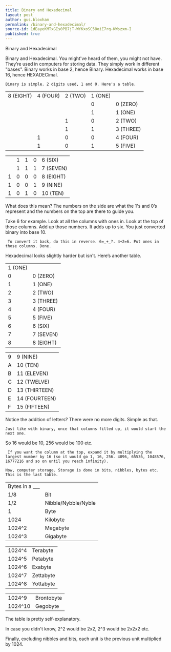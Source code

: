 ```yaml
---
title: Binary and Hexadecimal
layout: post
author: gus.bloxham
permalink: /binary-and-hexadecimal/
source-id: 1dEayeKMTxGIs0PB7jT-WYKxoSC58oiE7rq-KWszxm-I
published: true
---
```

Binary and Hexadecimal

Binary and Hexadecimal. You might've heard of them, you might not have. They’re used in computers for storing data. They simply work in different "bases". Binary works in base 2, hence BInary. Hexadecimal works in base 16, hence HEXADECimal.

	Binary is simple. 2 digits used, 1 and 0. Here's a table.

<table>
  <tr>
    <td>8
(EIGHT)</td>
    <td>4
(FOUR)</td>
    <td>2
(TWO)</td>
    <td>1
(ONE)</td>
    <td></td>
  </tr>
  <tr>
    <td></td>
    <td></td>
    <td></td>
    <td>0</td>
    <td>0 (ZERO)</td>
  </tr>
  <tr>
    <td></td>
    <td></td>
    <td></td>
    <td>1</td>
    <td>1 (ONE)</td>
  </tr>
  <tr>
    <td></td>
    <td></td>
    <td>1</td>
    <td>0</td>
    <td>2 (TWO)</td>
  </tr>
  <tr>
    <td></td>
    <td></td>
    <td>1</td>
    <td>1</td>
    <td>3 (THREE)</td>
  </tr>
  <tr>
    <td></td>
    <td>1</td>
    <td>0</td>
    <td>0</td>
    <td>4 (FOUR)</td>
  </tr>
  <tr>
    <td></td>
    <td>1</td>
    <td>0</td>
    <td>1</td>
    <td>5 (FIVE)</td>
  </tr>
</table>


<table>
  <tr>
    <td></td>
    <td>1</td>
    <td>1</td>
    <td>0</td>
    <td>6 (SIX)</td>
  </tr>
  <tr>
    <td></td>
    <td>1</td>
    <td>1</td>
    <td>1</td>
    <td>7 (SEVEN)</td>
  </tr>
  <tr>
    <td>1</td>
    <td>0</td>
    <td>0</td>
    <td>0</td>
    <td>8 (EIGHT)</td>
  </tr>
  <tr>
    <td>1</td>
    <td>0</td>
    <td>0</td>
    <td>1</td>
    <td>9 (NINE)</td>
  </tr>
  <tr>
    <td>1</td>
    <td>0</td>
    <td>1</td>
    <td>0</td>
    <td>10 (TEN)</td>
  </tr>
</table>


What does this mean? The numbers on the side are what the 1's and 0’s represent and the numbers on the top are there to guide you.

Take 6 for example. Look at all the columns with ones in. Look at the top of those columns. Add up those numbers. It adds up to six. You just converted binary into base 10.

     To convert it back, do this in reverse. 6=_+_?. 4+2=6. Put ones in those columns. Done.

Hexadecimal looks slightly harder but isn't. Here’s another table.

<table>
  <tr>
    <td>1 (ONE)</td>
    <td></td>
  </tr>
  <tr>
    <td>0</td>
    <td>0 (ZERO)</td>
  </tr>
  <tr>
    <td>1</td>
    <td>1 (ONE)</td>
  </tr>
  <tr>
    <td>2</td>
    <td>2 (TWO)</td>
  </tr>
  <tr>
    <td>3</td>
    <td>3 (THREE)</td>
  </tr>
  <tr>
    <td>4</td>
    <td>4 (FOUR)</td>
  </tr>
  <tr>
    <td>5</td>
    <td>5 (FIVE)</td>
  </tr>
  <tr>
    <td>6</td>
    <td>6 (SIX)</td>
  </tr>
  <tr>
    <td>7</td>
    <td>7 (SEVEN)</td>
  </tr>
  <tr>
    <td>8</td>
    <td>8 (EIGHT)</td>
  </tr>
</table>


<table>
  <tr>
    <td>9</td>
    <td>9 (NINE)</td>
  </tr>
  <tr>
    <td>A</td>
    <td>10 (TEN)</td>
  </tr>
  <tr>
    <td>B</td>
    <td>11 (ELEVEN)</td>
  </tr>
  <tr>
    <td>C</td>
    <td>12 (TWELVE)</td>
  </tr>
  <tr>
    <td>D</td>
    <td>13 (THIRTEEN)</td>
  </tr>
  <tr>
    <td>E</td>
    <td>14 (FOURTEEN)</td>
  </tr>
  <tr>
    <td>F</td>
    <td>15 (FIFTEEN)</td>
  </tr>
</table>


Notice the addition of letters? There were no more digits. Simple as that.

	Just like with binary, once that columns filled up, it would start the next one.

So 16 would be 10, 256 would be 100 etc. 

     If you want the column at the top, expand it by multiplying the largest number by 16 (so it would go 1, 16, 256. 4096, 65536, 1048576, 16777216 and so on until you reach infinity).

	Now, computer storage. Storage is done in bits, nibbles, bytes etc. This is the last table.

<table>
  <tr>
    <td>Bytes in a ___</td>
    <td></td>
  </tr>
  <tr>
    <td>1/8</td>
    <td>Bit</td>
  </tr>
  <tr>
    <td>1/2</td>
    <td>Nibble/Nybble/Nyble</td>
  </tr>
  <tr>
    <td>1</td>
    <td>Byte</td>
  </tr>
  <tr>
    <td>1024</td>
    <td>Kilobyte</td>
  </tr>
  <tr>
    <td>1024^2</td>
    <td>Megabyte</td>
  </tr>
  <tr>
    <td>1024^3</td>
    <td>Gigabyte</td>
  </tr>
</table>


<table>
  <tr>
    <td>1024^4</td>
    <td>Terabyte</td>
  </tr>
  <tr>
    <td>1024^5</td>
    <td>Petabyte</td>
  </tr>
  <tr>
    <td>1024^6</td>
    <td>Exabyte</td>
  </tr>
  <tr>
    <td>1024^7</td>
    <td>Zettabyte</td>
  </tr>
  <tr>
    <td>1024^8</td>
    <td>Yottabyte</td>
  </tr>
</table>


<table>
  <tr>
    <td>1024^9</td>
    <td>Brontobyte</td>
  </tr>
  <tr>
    <td>1024^10</td>
    <td>Gegobyte</td>
  </tr>
</table>


The table is pretty self-explanatory.

In case you didn't know, 2^2 would be 2x2, 2^3 would be 2x2x2 etc.

Finally, excluding nibbles and bits, each unit is the previous unit multiplied by 1024.

